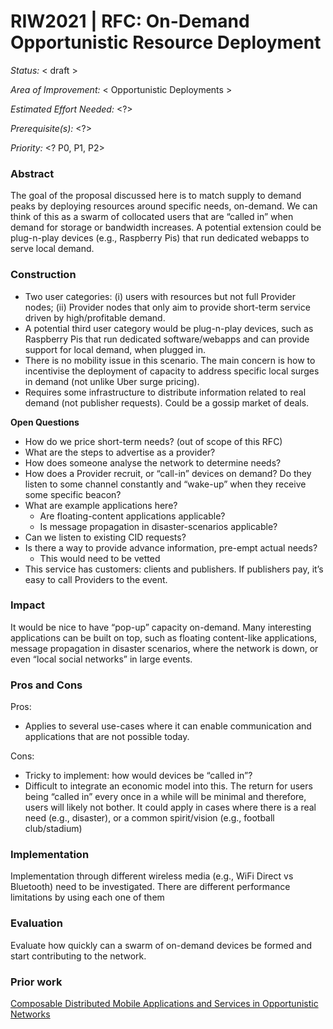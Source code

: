 # RIW2021 | RFC: On-Demand Opportunistic Resource Deployment

_Status:_ < draft >

_Area of Improvement:_ < Opportunistic Deployments >

_Estimated Effort Needed:_ <?>

_Prerequisite(s):_ <?>

_Priority:_ <? P0, P1, P2>

### Abstract

The goal of the proposal discussed here is to match supply to demand peaks by deploying resources around specific needs, on-demand. We can think of this as a swarm of collocated users that are “called in” when demand for storage or bandwidth increases. A potential extension could be plug-n-play devices (e.g., Raspberry Pis) that run dedicated webapps to serve local demand.

### Construction

- Two user categories: (i) users with resources but not full Provider nodes; (ii) Provider nodes that only aim to provide short-term service driven by high/profitable demand.
- A potential third user category would be plug-n-play devices, such as Raspberry Pis that run dedicated software/webapps and can provide support for local demand, when plugged in.
- There is no mobility issue in this scenario. The main concern is how to incentivise the deployment of capacity to address specific local surges in demand (not unlike Uber surge pricing).
- Requires some infrastructure to distribute information related to real demand (not publisher requests). Could be a gossip market of deals.

**Open Questions**

- How do we price short-term needs? (out of scope of this RFC)
- What are the steps to advertise as a provider?
- How does someone analyse the network to determine needs?
- How does a Provider recruit, or “call-in” devices on demand? Do they listen to some channel constantly and “wake-up” when they receive some specific beacon?
- What are example applications here?
  - Are floating-content applications applicable?
  - Is message propagation in disaster-scenarios applicable?
- Can we listen to existing CID requests?
- Is there a way to provide advance information, pre-empt actual needs?
  - This would need to be vetted
- This service has customers: clients and publishers. If publishers pay, it’s easy to call Providers to the event.

### Impact

It would be nice to have “pop-up” capacity on-demand. Many interesting applications can be built on top, such as floating content-like applications, message propagation in disaster scenarios, where the network is down, or even “local social networks” in large events.

### Pros and Cons

Pros:
- Applies to several use-cases where it can enable communication and applications that are not possible today.

Cons:
- Tricky to implement: how would devices be “called in”?
- Difficult to integrate an economic model into this. The return for users being “called in” every once in a while will be minimal and therefore, users will likely not bother. It could apply in cases where there is a real need (e.g., disaster), or a common spirit/vision (e.g., football club/stadium)

### Implementation

Implementation through different wireless media (e.g., WiFi Direct vs Bluetooth) need to be investigated. There are different performance limitations by using each one of them

### Evaluation

Evaluate how quickly can a swarm of on-demand devices be formed and start contributing to the network.

### Prior work

[Composable Distributed Mobile Applications and Services in Opportunistic Networks](http://www.netlab.tkk.fi/~jo/papers/2018-06-wowmom-composable-apps.pdf)


